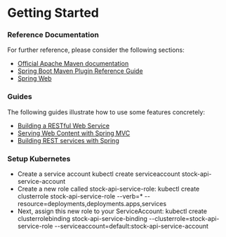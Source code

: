 # Getting Started

### Reference Documentation
For further reference, please consider the following sections:

* [Official Apache Maven documentation](https://maven.apache.org/guides/index.html)
* [Spring Boot Maven Plugin Reference Guide](https://docs.spring.io/spring-boot/docs/2.2.6.RELEASE/maven-plugin/)
* [Spring Web](https://docs.spring.io/spring-boot/docs/2.2.6.RELEASE/reference/htmlsingle/#boot-features-developing-web-applications)

### Guides
The following guides illustrate how to use some features concretely:

* [Building a RESTful Web Service](https://spring.io/guides/gs/rest-service/)
* [Serving Web Content with Spring MVC](https://spring.io/guides/gs/serving-web-content/)
* [Building REST services with Spring](https://spring.io/guides/tutorials/bookmarks/)

### Setup Kubernetes
* Create a service account
  kubectl create serviceaccount stock-api-service-account
* Create a new role called stock-api-service-role:
  kubectl create clusterrole stock-api-service-role --verb=* --resource=deployments,deployments.apps,services
* Next, assign this new role to your ServiceAccount:
  kubectl create clusterrolebinding stock-api-service-binding --clusterrole=stock-api-service-role --serviceaccount=default:stock-api-service-account